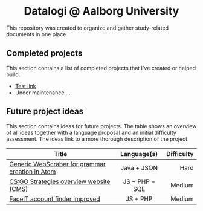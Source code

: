 <h1 align="center">
    Datalogi @ Aalborg University
</h1>

This repository was created to organize and gather study-related documents in one place.



## Completed projects

This section contains a list of completed projects that I've created or helped build. 

* [Test link](link)
* Under maintenance ... 



## Future project ideas

This section contains ideas for future projects. The table shows an overview of all ideas together with a language proposal and an initial difficulty assessment. The ideas link to a more thorough description of the project.

| Title                                                        |  Language(s)   | Difficulty |
| ------------------------------------------------------------ | :------------: | ---------: |
| [Generic WebScraber for grammar creation in Atom](5.%20Semester/ws-grammar) |  Java + JSON   |       Hard |
| [CS:GO Strategies overview website (CMS)](5.%20Semester/Tactical) | JS + PHP + SQL |     Medium |
| [FaceIT account finder improved](5.%20Semester/faceit-account-finder) |    JS + PHP    |     Medium |


